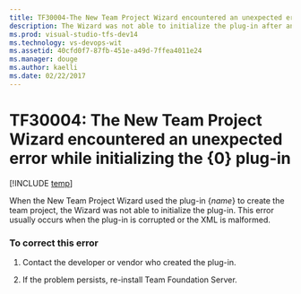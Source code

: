 ```yaml
---
title: TF30004-The New Team Project Wizard encountered an unexpected error while initializing the {0} plug-in. | VSTS & TFS
description: The Wizard was not able to initialize the plug-in after an attempt to create the team project.
ms.prod: visual-studio-tfs-dev14
ms.technology: vs-devops-wit
ms.assetid: 40cfd0f7-87fb-451e-a49d-7ffea4011e24
ms.manager: douge
ms.author: kaelli
ms.date: 02/22/2017
---
```



# TF30004: The New Team Project Wizard encountered an unexpected error while initializing the {0} plug-in


[!INCLUDE [temp](../../../_shared/dev15-version-header.md)]

When the New Team Project Wizard used the plug-in {*name*} to create the team project, the Wizard was not able to initialize the plug-in. This error usually occurs when the plug-in is corrupted or the XML is malformed.    
  
### To correct this error  
  
1.  Contact the developer or vendor who created the plug-in.  
  
2.  If the problem persists, re-install Team Foundation Server.